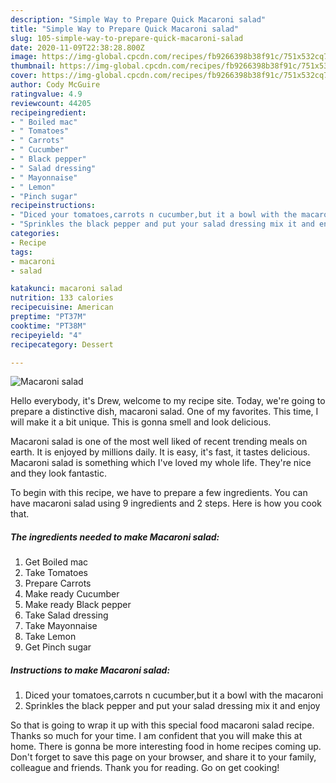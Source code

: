```yaml
---
description: "Simple Way to Prepare Quick Macaroni salad"
title: "Simple Way to Prepare Quick Macaroni salad"
slug: 105-simple-way-to-prepare-quick-macaroni-salad
date: 2020-11-09T22:38:28.800Z
image: https://img-global.cpcdn.com/recipes/fb9266398b38f91c/751x532cq70/macaroni-salad-recipe-main-photo.jpg
thumbnail: https://img-global.cpcdn.com/recipes/fb9266398b38f91c/751x532cq70/macaroni-salad-recipe-main-photo.jpg
cover: https://img-global.cpcdn.com/recipes/fb9266398b38f91c/751x532cq70/macaroni-salad-recipe-main-photo.jpg
author: Cody McGuire
ratingvalue: 4.9
reviewcount: 44205
recipeingredient:
- " Boiled mac"
- " Tomatoes"
- " Carrots"
- " Cucumber"
- " Black pepper"
- " Salad dressing"
- " Mayonnaise"
- " Lemon"
- "Pinch sugar"
recipeinstructions:
- "Diced your tomatoes,carrots n cucumber,but it a bowl with the macaroni"
- "Sprinkles the black pepper and put your salad dressing mix it and enjoy"
categories:
- Recipe
tags:
- macaroni
- salad

katakunci: macaroni salad 
nutrition: 133 calories
recipecuisine: American
preptime: "PT37M"
cooktime: "PT38M"
recipeyield: "4"
recipecategory: Dessert

---
```



![Macaroni salad](https://img-global.cpcdn.com/recipes/fb9266398b38f91c/751x532cq70/macaroni-salad-recipe-main-photo.jpg)

Hello everybody, it's Drew, welcome to my recipe site. Today, we're going to prepare a distinctive dish, macaroni salad. One of my favorites. This time, I will make it a bit unique. This is gonna smell and look delicious.



Macaroni salad is one of the most well liked of recent trending meals on earth. It is enjoyed by millions daily. It is easy, it's fast, it tastes delicious. Macaroni salad is something which I've loved my whole life. They're nice and they look fantastic.


To begin with this recipe, we have to prepare a few ingredients. You can have macaroni salad using 9 ingredients and 2 steps. Here is how you cook that.

<!--inarticleads1-->

##### The ingredients needed to make Macaroni salad:

1. Get  Boiled mac
1. Take  Tomatoes
1. Prepare  Carrots
1. Make ready  Cucumber
1. Make ready  Black pepper
1. Take  Salad dressing
1. Take  Mayonnaise
1. Take  Lemon
1. Get Pinch sugar




<!--inarticleads2-->

##### Instructions to make Macaroni salad:

1. Diced your tomatoes,carrots n cucumber,but it a bowl with the macaroni
1. Sprinkles the black pepper and put your salad dressing mix it and enjoy




So that is going to wrap it up with this special food macaroni salad recipe. Thanks so much for your time. I am confident that you will make this at home. There is gonna be more interesting food in home recipes coming up. Don't forget to save this page on your browser, and share it to your family, colleague and friends. Thank you for reading. Go on get cooking!
